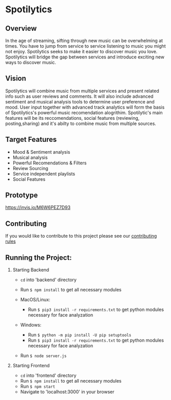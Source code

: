 # Spotilytics

## Overview
In the age of streaming, sifting through new music can be overwhelming at times. You have to jump from
service to service listening to music you might not enjoy. Spotilytics seeks to make it easier to discover music you love. Spotilytics will bridge the gap between services and introduce exciting new ways to discover music.

## Vision
Spotilytics will combine music from multiple services and present related info such as user reviews and comments. It will also include advanced sentiment and musical analysis tools to determine user preference and mood. User input together with advanced track analytics will form the basis of Spotilytics's powerful music recomendation alogrithim. Spotilytic's main features will be its reccomendations, social features (reviewing, posting,sharing) and it's abilty to combine music from multiple sources.

## Target Features
  * Mood & Sentiment analysis
  * Musical analysis
  * Powerful Recomendations & Filters
  * Review Sourcing
  * Service independent playlists
  * Social Features

## Prototype
https://invis.io/M6W6PEZ7D93

## Contributing
If you would like to contribute to this project please see our [contributing rules](./CONTRIBUTING.md)

## Running the Project:
1. Starting Backend
    - `cd` into 'backend' directory
    - Run `$ npm install` to get all necessary modules
    - MacOS/Linux:
        - Run `$ pip3 install -r requirements.txt` to get python modules necessary for face analyzation 
    - Windows:
        - Run `$ python -m pip install -U pip setuptools`
        - Run `$ pip3 install -r requirements.txt` to get python modules necessary for face analyzation 

    - Run `$ node server.js`

2. Starting Frontend
    - `cd` into 'frontend' directory
    - Run `$ npm install` to get all necessary modules
    - Run `$ npm start`
    - Navigate to 'localhost:3000' in your browser


